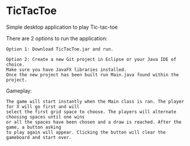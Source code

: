 # TicTacToe
Simple desktop application to play Tic-tac-toe

There are 2 options to run the application:

	Option 1: Download TicTacToe.jar and run.

	Option 2: Create a new Git project in Eclipse or your Java IDE of choice. 
	Make sure you have JavaFX libraries installed.
	Once the new project has been built run Main.java found within the project.

Gameplay:

	The game will start instantly when the Main class is ran. The player for X will go first and will
	select the first grid space to choose. The players will alternate choosing spaces until one wins
	or all the spaces have been chosen and a draw is reached. After the game, a button asking
	to play again will appear. Clicking the button will clear the gameboard and start over.
